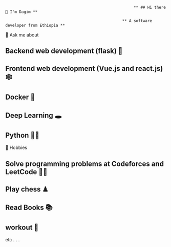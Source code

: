                                                             ** ## Hi there 👋 I'm Dagim **

                                                       ** A software developer from Ethiopia **
💬 Ask me about

## Backend web development (flask) 📢
## Frontend web development (Vue.js and react.js) 🕸
## Docker 🐬
## Deep Learning 🕳
## Python 🐍🐍

📅 Hobbies
## Solve programming problems at Codeforces and LeetCode 👨‍💻
## Play chess ♟
## Read Books 📚
## workout 💪
etc . . .

